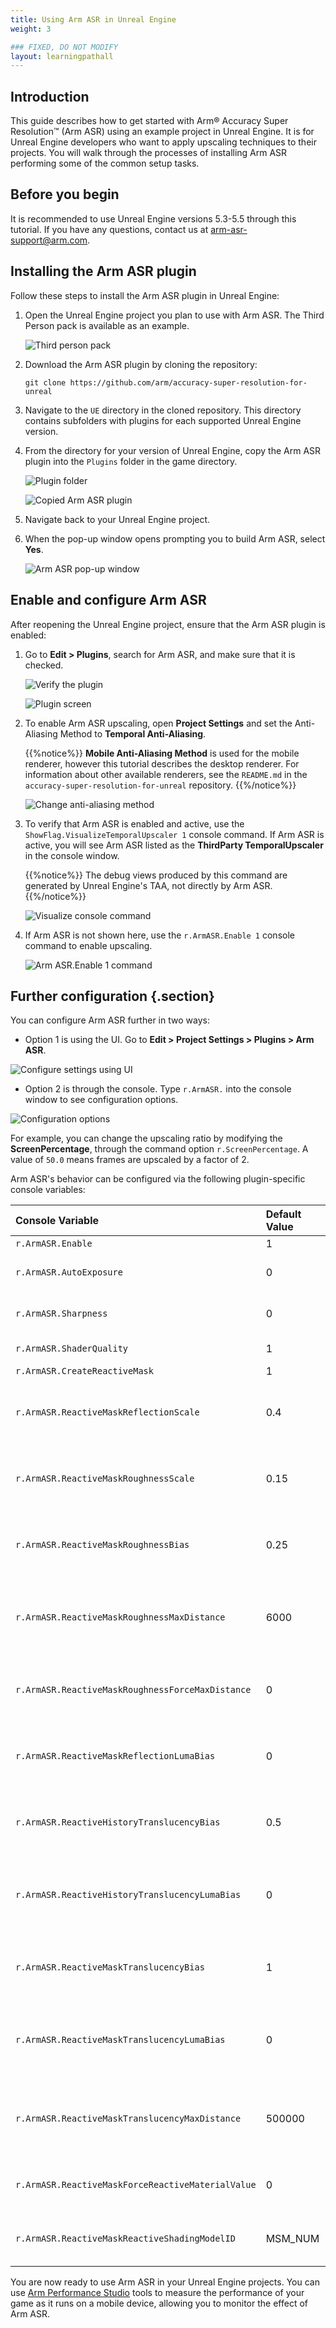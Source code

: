 ```yaml
---
title: Using Arm ASR in Unreal Engine
weight: 3

### FIXED, DO NOT MODIFY
layout: learningpathall
---
```



## Introduction

This guide describes how to get started with Arm&reg; Accuracy Super Resolution™ (Arm ASR) using an example project in Unreal Engine. It is for Unreal Engine developers who want to apply upscaling techniques to their projects. You will walk through the processes of installing Arm ASR performing some of the common setup tasks.

## Before you begin

It is recommended to use Unreal Engine versions 5.3-5.5 through this tutorial. If you have any questions, contact us at arm-asr-support@arm.com.

## Installing the Arm ASR plugin

Follow these steps to install the Arm ASR plugin in Unreal Engine:

1. Open the Unreal Engine project you plan to use with Arm ASR. The Third Person pack is available as an example.

    ![Third person pack](images/third_person_pack.png "Third person pack")

2. Download the Arm ASR plugin by cloning the repository:

    ```
    git clone https://github.com/arm/accuracy-super-resolution-for-unreal
    ```

3. Navigate to the `UE` directory in the cloned repository. This directory contains subfolders with plugins for each supported Unreal Engine version.

4. From the directory for your version of Unreal Engine, copy the Arm ASR plugin into the `Plugins` folder in the game directory.

    ![Plugin folder](images/plugin_folder.png "Plugin folder")

    ![Copied Arm ASR plugin](images/copied_arm_asr_plugin.png "Copied Arm ASR plugin")

5. Navigate back to your Unreal Engine project.

6. When the pop-up window opens prompting you to build Arm ASR, select **Yes**.

    ![Arm ASR pop-up window](images/asr_popup.png "Arm ASR pop-up window")

## Enable and configure Arm ASR

After reopening the Unreal Engine project, ensure that the Arm ASR plugin is enabled:

1. Go to **Edit > Plugins**, search for Arm ASR, and make sure that it is checked.

    ![Verify the plugin](images/verify_plugin.png "Verify the plugin")

    ![Plugin screen](images/plugin_screen.png "Plugin screen")

1. To enable Arm ASR upscaling, open **Project Settings** and set the Anti-Aliasing Method to **Temporal Anti-Aliasing**.

   {{%notice%}}
   **Mobile Anti-Aliasing Method** is used for the mobile renderer, however this tutorial describes the desktop renderer. For information about other available renderers, see the `README.md` in the `accuracy-super-resolution-for-unreal` repository.
    {{%/notice%}}

    ![Change anti-aliasing method](images/change_anti_aliasing_method.png "Change anti-aliasing method")

1. To verify that Arm ASR is enabled and active, use the `ShowFlag.VisualizeTemporalUpscaler 1` console command. If Arm ASR is active, you will see Arm ASR listed as the **ThirdParty TemporalUpscaler** in the console window.

   {{%notice%}}
   The debug views produced by this command are generated by Unreal Engine's TAA, not directly by Arm ASR.{{%/notice%}}

    ![Visualize console command](images/visualise_console_command.png "Visualize console command")

1. If Arm ASR is not shown here, use the `r.ArmASR.Enable 1` console command to enable upscaling.

    ![Arm ASR.Enable 1 command](images/arm_asr_enable_command.png "ArmASR.Enable 1 command")

## Further configuration {.section}

You can configure Arm ASR further in two ways:

* Option 1 is using the UI. Go to **Edit > Project Settings > Plugins > Arm ASR**.

![Configure settings using UI](images/ui_settings.png "Configure settings using UI")

* Option 2 is through the console. Type `r.ArmASR.` into the console window to see configuration options.

![Configuration options](images/configuration_options.png "Configuration options")

For example, you can change the upscaling ratio by modifying the **ScreenPercentage**, through the command option `r.ScreenPercentage`. A value of `50.0` means frames are upscaled by a factor of 2.

Arm ASR's behavior can be configured via the following plugin-specific console variables:

|Console Variable                                   | Default Value | Value Range | Details                                                                                                |
|:------------------------------------------------- | :------------ | :---------- | :----------------------------------------------------------------------------------------------------- |
|`r.ArmASR.Enable`                                  | 1             | 0, 1        | Enable / disable Arm ASR.                                                    |
|`r.ArmASR.AutoExposure`                            | 0             | 0, 1        | Set to 1 to use Arm ASR’s own auto-exposure, otherwise the engine’s auto-exposure value is used.       |
|`r.ArmASR.Sharpness`                               | 0             | 0-1         | If greater than 0 this enables Robust Contrast Adaptive Sharpening Filter to sharpen the output image. |
|`r.ArmASR.ShaderQuality`                           | 1             | 1, 2, 3     | Select shader quality preset: 1 - Quality, 2 - Balanced, 3 - Performance.                              |
|`r.ArmASR.CreateReactiveMask`                      | 1             | 0-1         | Create the reactive mask.                                                                |
|`r.ArmASR.ReactiveMaskReflectionScale`             | 0.4           | 0-1         | Range from 0.0 to 1.0, scales the Unreal Engine reflection contribution to the reactive mask, which can be used to control the amount of aliasing on reflective surfaces. |
|`r.ArmASR.ReactiveMaskRoughnessScale`              | 0.15          | 0-1         | Range from 0.0 to 1.0, scales the GBuffer roughness to provide a fallback value for the reactive mask when screenspace & planar reflections are disabled or don't affect a pixel. |
|`r.ArmASR.ReactiveMaskRoughnessBias`               | 0.25          | 0-1         | Range from 0.0 to 1.0, biases the reactive mask value when screenspace/planar reflections are weak with the GBuffer roughness to account for reflection environment captures. |
|`r.ArmASR.ReactiveMaskRoughnessMaxDistance`        | 6000          | -           | Maximum distance in world units for using material roughness to contribute to the reactive mask, the maximum of this value and View.FurthestReflectionCaptureDistance will be used. |
|`r.ArmASR.ReactiveMaskRoughnessForceMaxDistance`   | 0             | -           | Enable to force the maximum distance in world units for using material roughness to contribute to the reactive mask rather than using View.FurthestReflectionCaptureDistance. |
|`r.ArmASR.ReactiveMaskReflectionLumaBias`          | 0             | 0-1         | Range from 0.0 to 1.0, biases the reactive mask by the luminance of the reflection. Use to balance aliasing against ghosting on brightly lit reflective surfaces. |
|`r.ArmASR.ReactiveHistoryTranslucencyBias`         | 0.5           | 0-1         | Range from 0.0 to 1.0, scales how much translucency suppresses history via the reactive mask. Higher values will make translucent materials more reactive which can reduce smearing. |
|`r.ArmASR.ReactiveHistoryTranslucencyLumaBias`     | 0             | 0-1         | Range from 0.0 to 1.0, biases how much the translucency suppresses history via the reactive mask by the luminance of the transparency. Higher values will make bright translucent materials more reactive which can reduce smearing. |
|`r.ArmASR.ReactiveMaskTranslucencyBias`            | 1             | 0-1         | Range from 0.0 to 1.0, scales how much contribution translucency makes to the reactive mask. Higher values will make translucent materials more reactive which can reduce smearing. |
|`r.ArmASR.ReactiveMaskTranslucencyLumaBias`        | 0             | 0-1         | Range from 0.0 to 1.0, biases the translucency contribution to the reactive mask by the luminance of the transparency. Higher values will make bright translucent materials more reactive which can reduce smearing. |
|`r.ArmASR.ReactiveMaskTranslucencyMaxDistance`     | 500000        | -           | Maximum distance in world units for using translucency to contribute to the reactive mask. This is a way to remove sky-boxes and other back-planes from the reactive mask, at the expense of nearer translucency not being reactive. |
|`r.ArmASR.ReactiveMaskForceReactiveMaterialValue`  | 0             | 0, 1        | Force the reactive mask value for Reactive Shading Model materials, when > 0 this value can be used to override the value supplied in the Material Graph. |
|`r.ArmASR.ReactiveMaskReactiveShadingModelID`      | MSM_NUM       | -           | Treat the specified shading model as reactive, taking the CustomData0.x value as the reactive value to write into the mask. |


You are now ready to use Arm ASR in your Unreal Engine projects. You can use [Arm Performance Studio](https://developer.arm.com/Tools%20and%20Software/Arm%20Performance%20Studio) tools to measure the performance of your game as it runs on a mobile device, allowing you to monitor the effect of Arm ASR.
